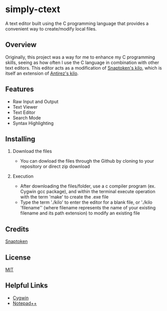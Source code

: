 # simply-ctext
A text editor built using the C programming language that provides a convenient way to create/modify local files.

## Overview
Originally, this project was a way for me to enhance my C programming skills, seeing as how often I use the C language in combination with other text editors. 
This editor acts as a modification of [Snaptoken's kilo](https://viewsourcecode.org/snaptoken/kilo/), which is itself an extension of [Antirez's kilo](http://antirez.com/news/108). 

## Features
* Raw Input and Output
* Text Viewer
* Text Editor
* Search Mode
* Syntax Highlighting

## Installing
1. Download the files
	* You can dowload the files through the Github by cloning to your repository or direct zip download

2. Execution
	* After downloading the files/folder, use a c compiler program (ex. Cygwin gcc package), and within the terminal execute operation with the term 'make' to create the .exe file
	* Type the term './kilo' to enter the editor for a blank file, or './kilo 'filename'' (where filename represents the name of your existing filename and its path extension) to modify an existing file

## Credits
[Snaptoken](https://github.com/snaptoken)

## License
[MIT](https://mit-license.org/)

## Helpful Links
* [Cygwin](https://www.cygwin.com/)
* [Notepad++](https://notepad-plus-plus.org/)
